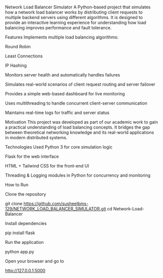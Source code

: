 Network Load Balancer Simulator
A Python-based project that simulates how a network load balancer works by distributing client requests to multiple backend servers using different algorithms.
It is designed to provide an interactive learning experience for understanding how load balancing improves performance and fault tolerance.

Features
Implements multiple load balancing algorithms:

Round Robin

Least Connections

IP Hashing

Monitors server health and automatically handles failures

Simulates real-world scenarios of client request routing and server failover

Provides a simple web-based dashboard for live monitoring

Uses multithreading to handle concurrent client-server communication

Maintains real-time logs for traffic and server status

Motivation
This project was developed as part of our academic work to gain a practical understanding of load balancing concepts.
It bridges the gap between theoretical networking knowledge and its real-world applications in modern distributed systems.

Technologies Used
Python 3 for core simulation logic

Flask for the web interface

HTML + Tailwind CSS for the front-end UI

Threading & Logging modules in Python for concurrency and monitoring

How to Run

Clone the repository

git clone https://github.com/susheelbms-129/NETWORK_LOAD_BALANCER_SIMULATOR.git
cd Network-Load-Balancer

Install dependencies


pip install flask


Run the application


python app.py


Open your browser and go to

http://127.0.0.1:5000
